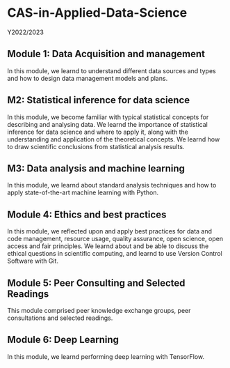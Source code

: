 # CAS-in-Applied-Data-Science

Y2022/2023


## Module 1: Data Acquisition and management
In this module, we learnd to understand different data sources and types and how to design data management models and plans.

## M2: Statistical inference for data science
In this module, we become familiar with typical statistical concepts for describing and analysing data. 
We learnd the importance of statistical inference for data science and where to apply it, 
along with the understanding and application of the theoretical concepts. We learnd how to draw scientific conclusions 
from statistical analysis results.

## M3: Data analysis and machine learning
In this module, we learnd about standard analysis techniques and how to apply state-of-the-art machine learning with Python.

## Module 4: Ethics and best practices
In this module, we reflected upon and apply best practices for data and code management, resource usage, quality assurance, open science, open access and fair principles. We learnd about and be able to discuss the ethical questions in scientific computing, and learnd to use Version Control Software with Git.

## Module 5: Peer Consulting and Selected Readings
This module comprised peer knowledge exchange groups, peer consultations and selected readings.

## Module 6: Deep Learning
In this module, we learnd performing deep learning with TensorFlow.
